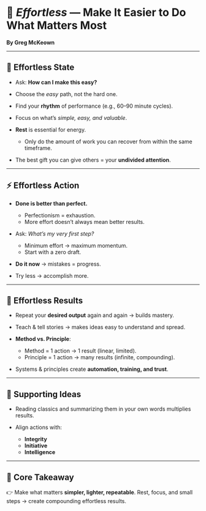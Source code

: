 

# 🌊 *Effortless* — Make It Easier to Do What Matters Most

**By Greg McKeown**

---

## 🧘 Effortless State

* Ask: **How can I make this easy?**
* Choose the *easy* path, not the hard one.
* Find your **rhythm** of performance (e.g., 60–90 minute cycles).
* Focus on what’s *simple, easy, and valuable*.
* **Rest** is essential for energy.

  * Only do the amount of work you can recover from within the same timeframe.
* The best gift you can give others = your **undivided attention**.

---

## ⚡ Effortless Action

* **Done is better than perfect.**

  * Perfectionism = exhaustion.
  * More effort doesn’t always mean better results.
* Ask: *What’s my very first step?*

  * Minimum effort → maximum momentum.
  * Start with a zero draft.
* **Do it now** → mistakes = progress.
* Try less → accomplish more.

---

## 🔄 Effortless Results

* Repeat your **desired output** again and again → builds mastery.
* Teach & tell stories → makes ideas easy to understand and spread.
* **Method vs. Principle**:

  * Method = 1 action → 1 result (linear, limited).
  * Principle = 1 action → many results (infinite, compounding).
* Systems & principles create **automation, training, and trust**.

---

## 🧩 Supporting Ideas

* Reading classics and summarizing them in your own words multiplies results.
* Align actions with:

  * **Integrity**
  * **Initiative**
  * **Intelligence**

---

## 🌟 Core Takeaway

👉 Make what matters **simpler, lighter, repeatable**.
Rest, focus, and small steps → create compounding effortless results.

